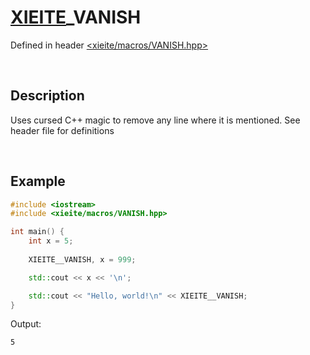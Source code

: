 # [XIEITE](../macros.md)\_VANISH
Defined in header [<xieite/macros/VANISH.hpp>](../../include/xieite/macros/VANISH.hpp)

&nbsp;

## Description
Uses cursed C++ magic to remove any line where it is mentioned. See header file for definitions

&nbsp;

## Example
```cpp
#include <iostream>
#include <xieite/macros/VANISH.hpp>

int main() {
    int x = 5;
    
    XIEITE__VANISH, x = 999;

    std::cout << x << '\n';

    std::cout << "Hello, world!\n" << XIEITE__VANISH;
}
```
Output:
```
5
```
